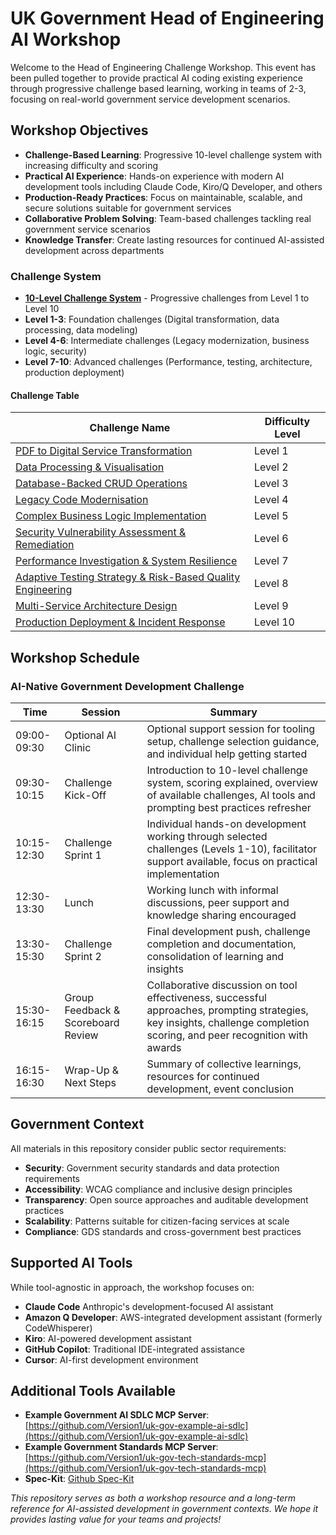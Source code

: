 # UK Government Head of Engineering AI Workshop

Welcome to the Head of Engineering Challenge Workshop. This event has been pulled together to provide practical AI coding existing experience through progressive challenge based learning, working in teams of 2-3, focusing on real-world government service development scenarios.

## Workshop Objectives

- **Challenge-Based Learning**: Progressive 10-level challenge system with increasing difficulty and scoring
- **Practical AI Experience**: Hands-on experience with modern AI development tools including Claude Code, Kiro/Q Developer, and others
- **Production-Ready Practices**: Focus on maintainable, scalable, and secure solutions suitable for government services
- **Collaborative Problem Solving**: Team-based challenges tackling real government service scenarios
- **Knowledge Transfer**: Create lasting resources for continued AI-assisted development across departments

### Challenge System
- **[10-Level Challenge System](challenges/)** - Progressive challenges from Level 1 to Level 10
- **Level 1-3**: Foundation challenges (Digital transformation, data processing, data modeling)
- **Level 4-6**: Intermediate challenges (Legacy modernization, business logic, security)
- **Level 7-10**: Advanced challenges (Performance, testing, architecture, production deployment)

#### Challenge Table

| Challenge Name | Difficulty Level |
|----------------|------------------|
| [PDF to Digital Service Transformation](level-01.md) | Level 1 |
| [Data Processing & Visualisation](level-02.md) | Level 2 |
| [Database-Backed CRUD Operations](level-03.md) | Level 3 |
| [Legacy Code Modernisation](level-04.md) | Level 4 |
| [Complex Business Logic Implementation](level-05.md) | Level 5 |
| [Security Vulnerability Assessment & Remediation](level-06.md) | Level 6 |
| [Performance Investigation & System Resilience](level-07.md) | Level 7 |
| [Adaptive Testing Strategy & Risk-Based Quality Engineering](level-08.md) | Level 8 |
| [Multi-Service Architecture Design](level-09.md) | Level 9 |
| [Production Deployment & Incident Response](level-10.md) | Level 10 |


## Workshop Schedule

### AI-Native Government Development Challenge

| Time | Session | Summary |
|------|---------|---------|
| 09:00-09:30 | Optional AI Clinic | Optional support session for tooling setup, challenge selection guidance, and individual help getting started |
| 09:30-10:15 | Challenge Kick-Off | Introduction to 10-level challenge system, scoring explained, overview of available challenges, AI tools and prompting best practices refresher |
| 10:15-12:30 | Challenge Sprint 1 | Individual hands-on development working through selected challenges (Levels 1-10), facilitator support available, focus on practical implementation |
| 12:30-13:30 | Lunch | Working lunch with informal discussions, peer support and knowledge sharing encouraged |
| 13:30-15:30 | Challenge Sprint 2 | Final development push, challenge completion and documentation, consolidation of learning and insights |
| 15:30-16:15 | Group Feedback & Scoreboard Review | Collaborative discussion on tool effectiveness, successful approaches, prompting strategies, key insights, challenge completion scoring, and peer recognition with awards |
| 16:15-16:30 | Wrap-Up & Next Steps | Summary of collective learnings, resources for continued development, event conclusion |

## Government Context

All materials in this repository consider public sector requirements:
- **Security**: Government security standards and data protection requirements
- **Accessibility**: WCAG compliance and inclusive design principles
- **Transparency**: Open source approaches and auditable development practices
- **Scalability**: Patterns suitable for citizen-facing services at scale
- **Compliance**: GDS standards and cross-government best practices

## Supported AI Tools

While tool-agnostic in approach, the workshop focuses on:
- **Claude Code** Anthropic's development-focused AI assistant
- **Amazon Q Developer**: AWS-integrated development assistant (formerly CodeWhisperer)
- **Kiro**: AI-powered development assistant
- **GitHub Copilot**: Traditional IDE-integrated assistance
- **Cursor**: AI-first development environment

## Additional Tools Available 
- **Example Government AI SDLC MCP Server**: [https://github.com/Version1/uk-gov-example-ai-sdlc](https://github.com/Version1/uk-gov-example-ai-sdlc)
- **Example Government Standards MCP Server**: [https://github.com/Version1/uk-gov-tech-standards-mcp](https://github.com/Version1/uk-gov-tech-standards-mcp)
- **Spec-Kit**: [Github Spec-Kit](https://github.com/github/spec-kit)

*This repository serves as both a workshop resource and a long-term reference for AI-assisted development in government contexts. We hope it provides lasting value for your teams and projects!*
